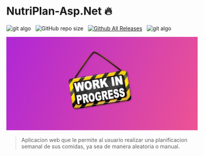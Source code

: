 # NutriPlan-Asp.Net 🔥

![git algo](https://img.shields.io/badge/-ASP.NET%20core%20MVC-5F21E3?logo=.net&logoColor=FFFFFF) &nbsp;
![GitHub repo size](https://img.shields.io/github/repo-size/franciscozapata12346/NutriPlan-Asp.Net?style=for-the-badge) &nbsp;
[![Github All Releases](https://img.shields.io/github/downloads/franciscozapata12346/NutriPlan-Asp.Net/total.svg?style=for-the-badge)]() &nbsp;
![git algo](https://img.shields.io/badge/-EN%20DESARROLLO-brigthgreen?style=for-the-badge)


<img src="preview.jpg" alt="exemplo imagem">

>Aplicacion web que le permite al usuario realizar una planificacion semanal de sus comidas, ya sea de manera aleatoria o manual.
